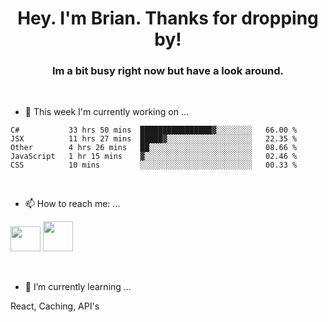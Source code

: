 <H1 align="center">Hey. I'm Brian. Thanks for dropping by!</H1>
<H3 align="center">Im a bit busy right now but have a look around.</H3>
<br/>

- 🔭 This week I'm currently working on ...
<!--START_SECTION:waka-->
```text
C#           33 hrs 50 mins  ████████████████▓░░░░░░░░   66.00 % 
JSX          11 hrs 27 mins  █████▓░░░░░░░░░░░░░░░░░░░   22.35 % 
Other        4 hrs 26 mins   ██░░░░░░░░░░░░░░░░░░░░░░░   08.66 % 
JavaScript   1 hr 15 mins    ▓░░░░░░░░░░░░░░░░░░░░░░░░   02.46 % 
CSS          10 mins         ░░░░░░░░░░░░░░░░░░░░░░░░░   00.33 % 
```
<!--END_SECTION:waka-->
<br/>

- 📫 How to reach me: ...
<p>
  <a href="https://www.linkedin.com/in/brian-appleton/"><img width="48" height="40" src="https://github.com/appleton6509/appleton6509/blob/main/linkedin.png?raw=true"></a>
    <a href="https://github.com/appleton6509"><img width="48" height="48" src="https://github.com/appleton6509/appleton6509/blob/main/github.png?raw=true"></a>
</p>
<br/>

- 🌱 I’m currently learning ...
<p>
React, Caching, API's
</p>


<!--
**appleton6509/appleton6509** is a ✨ _special_ ✨ repository because its `README.md` (this file) appears on your GitHub profile.

Here are some ideas to get you started:


- 👯 I’m looking to collaborate on ...
- 🤔 I’m looking for help with ...
- 💬 Ask me about ...
- 😄 Pronouns: ...
- ⚡ Fun fact: ...
-->
